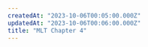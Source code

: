 ```yaml
---
createdAt: "2023-10-06T00:05:00.000Z"
updatedAt: "2023-10-06T00:06:00.000Z"
title: "MLT Chapter 4"
---
```

